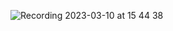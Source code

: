 ![Recording 2023-03-10 at 15 44 38](https://user-images.githubusercontent.com/87911989/224360070-3ddce196-11ab-430e-ab67-d3b715c166c5.gif)
